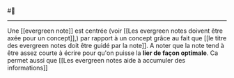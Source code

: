  #🌲 
 ___
Une [[evergreen note]] est centrée (voir [[Les evergreen notes doivent être axée pour un concept]],) par rapport à un concept grâce au fait que [[le titre des evergreen notes doit être guidé par la note]].
A noter que la note tend à être assez courte à écrire pour qu'on puisse la **lier de façon optimale**.
Ca permet aussi que [[Les evergreen notes aide à accumuler des informations]]